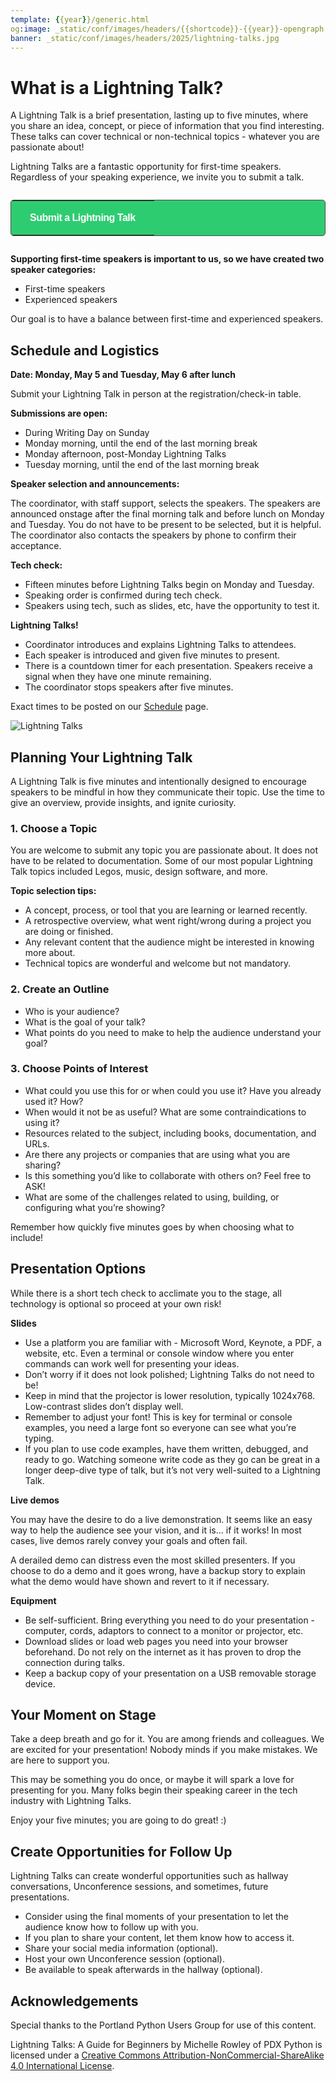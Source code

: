 ```yaml
---
template: {{year}}/generic.html
og:image: _static/conf/images/headers/{{shortcode}}-{{year}}-opengraph.jpg
banner: _static/conf/images/headers/2025/lightning-talks.jpg
---
```


# What is a Lightning Talk?

A Lightning Talk is a brief presentation, lasting up to five minutes, where you share an idea, concept, or piece of information that you find interesting. These talks can cover technical or non-technical topics - whatever you are passionate about!

Lightning Talks are a fantastic opportunity for first-time speakers. Regardless of your speaking experience, we invite you to submit a talk.

<p style="margin: 2em 0;">
<table border="0" cellpadding="0" cellspacing="0" style="background-color:#2ECC71; border:1px solid #4a4a4a; border-radius:5px;">
<tr>
  <td align="center" valign="middle" style="color:#FFFFFF; font-family:Helvetica, Arial, sans-serif; font-size:16px; font-weight:bold; letter-spacing:-.5px; line-height:150%; padding-top:15px; padding-right:30px; padding-bottom:15px; padding-left:30px;">
     <a href="https://docs.google.com/forms/d/e/1FAIpQLSc9Op0AImTVbHoX4yi_AViNpCvE_Id-E_Q2-y3THQ7NxXW5MA/viewform?usp=sharing" target="_blank" style="color:#FFFFFF; text-decoration:none; border-bottom: none;">Submit a Lightning Talk</a>
  </td>
</tr>
</table>
</p>

**Supporting first-time speakers is important to us, so we have created two speaker categories:**

- First-time speakers
- Experienced speakers

Our goal is to have a balance between first-time and experienced speakers. 

## Schedule and Logistics

**Date: Monday, May 5 and Tuesday, May 6 after lunch**

Submit your Lightning Talk in person at the registration/check-in table.

**Submissions are open:**

- During Writing Day on Sunday
- Monday morning, until the end of the last morning break
- Monday afternoon, post-Monday Lightning Talks
- Tuesday morning, until the end of the last morning break

**Speaker selection and announcements:**

The coordinator, with staff support, selects the speakers. The speakers are announced onstage after the final morning talk and before lunch on Monday and Tuesday. You do not have to be present to be selected, but it is helpful. The coordinator also contacts the speakers by phone to confirm their acceptance. 

**Tech check:**
- Fifteen minutes before Lightning Talks begin on Monday and Tuesday.
- Speaking order is confirmed during tech check.
- Speakers using tech, such as slides, etc, have the opportunity to test it.

**Lightning Talks!**

- Coordinator introduces and explains Lightning Talks to attendees.
- Each speaker is introduced and given five minutes to present.
- There is a countdown timer for each presentation. Speakers receive a signal when they have one minute remaining.
- The coordinator stops speakers after five minutes.

Exact times to be posted on our [Schedule](/conf/{{shortcode}}/{{year}}/schedule) page.

![Lightning Talks](/_static/conf/images/pics/2025/lightning-talks.jpg)

## Planning Your Lightning Talk

A Lightning Talk is five minutes and intentionally designed to encourage speakers to be mindful in how they communicate their topic. Use the time to give an overview, provide insights, and ignite curiosity.

### 1. Choose a Topic

You are welcome to submit any topic you are passionate about. It does not have to be related to documentation. Some of our most popular Lightning Talk topics included Legos, music, design software, and more.

**Topic selection tips:**

- A concept, process, or tool that you are learning or learned recently.
- A retrospective overview, what went right/wrong during a project you are doing or finished.
- Any relevant content that the audience might be interested in knowing more about.
- Technical topics are wonderful and welcome but not mandatory.

### 2. Create an Outline

- Who is your audience?
- What is the goal of your talk?
- What points do you need to make to help the audience understand your goal?

### 3. Choose Points of Interest

- What could you use this for or when could you use it? Have you already used it? How?
- When would it not be as useful? What are some contraindications to using it?
- Resources related to the subject, including books, documentation, and URLs.
- Are there any projects or companies that are using what you are sharing?
- Is this something you’d like to collaborate with others on? Feel free to ASK!
- What are some of the challenges related to using, building, or configuring what you’re showing?

Remember how quickly five minutes goes by when choosing what to include!

## Presentation Options

While there is a short tech check to acclimate you to the stage, all technology is optional so proceed at your own risk!

**Slides**

- Use a platform you are familiar with - Microsoft Word, Keynote, a PDF, a website, etc. Even a terminal or console window where you enter commands can work well for presenting your ideas.
- Don’t worry if it does not look polished; Lightning Talks do not need to be!
- Keep in mind that the projector is lower resolution, typically 1024x768. Low-contrast slides don’t display well.
- Remember to adjust your font! This is key for terminal or console examples, you need a large font so everyone can see what you’re typing.
- If you plan to use code examples, have them written, debugged, and ready to go. Watching someone write code as they go can be great in a longer deep-dive type of talk, but it’s not very well-suited to a Lightning Talk.

**Live demos**

You may have the desire to do a live demonstration. It seems like an easy way to help the audience see your vision, and it is… if it works! In most cases, live demos rarely convey your goals and often fail.

A derailed demo can distress even the most skilled presenters. If you choose to do a demo and it goes wrong, have a backup story to explain what the demo would have shown and revert to it if necessary.

**Equipment**

- Be self-sufficient. Bring everything you need to do your presentation - computer, cords, adaptors to connect to a monitor or projector, etc.
- Download slides or load web pages you need into your browser beforehand. Do not rely on the internet as it has proven to drop the connection during talks.
- Keep a backup copy of your presentation on a USB removable storage device.

## Your Moment on Stage

Take a deep breath and go for it. You are among friends and colleagues. We are excited for your presentation! Nobody minds if you make mistakes. We are here to support you.

This may be something you do once, or maybe it will spark a love for presenting for you. Many folks begin their speaking career in the tech industry with Lightning Talks.

Enjoy your five minutes; you are going to do great! :)

## Create Opportunities for Follow Up
Lightning Talks can create wonderful opportunities such as hallway conversations, Unconference sessions, and sometimes, future presentations.

- Consider using the final moments of your presentation to let the audience know how to follow up with you.
- If you plan to share your content, let them know how to access it.
- Share your social media information (optional).
- Host your own Unconference session (optional).
- Be available to speak afterwards in the hallway (optional).

## Acknowledgements
Special thanks to the Portland Python Users Group for use of this content.

Lightning Talks: A Guide for Beginners by Michelle Rowley of PDX Python is licensed under a [Creative Commons Attribution-NonCommercial-ShareAlike 4.0 International License](https://creativecommons.org/licenses/by-nc-sa/4.0/).
